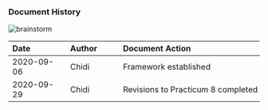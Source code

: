 ### Document History

![brainstorm](img/brainstorm.ico)

|<div style="width:100px">Date</div>|<div style="width:90px">Author</div>|<div style="width:400px">Document Action</div>|
|:------------|:------------------|:----------------------------|
|2020-09-06   |Chidi              |Framework established  |
|2020-09-29   |Chidi              |Revisions to Practicum 8 completed |

<BR>


